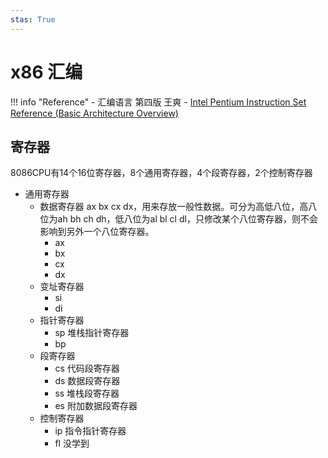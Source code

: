 ```yaml
---
stas: True
---
```

# x86 汇编

!!! info "Reference"
        - 汇编语言 第四版 王爽
        - [Intel Pentium Instruction Set Reference (Basic Architecture Overview)](https://faydoc.tripod.com/cpu/index.htm)

## 寄存器

8086CPU有14个16位寄存器，8个通用寄存器，4个段寄存器，2个控制寄存器

- 通用寄存器
    - 数据寄存器 ax bx cx dx，用来存放一般性数据。可分为高低八位，高八位为ah bh ch dh，低八位为al bl cl dl，只修改某个八位寄存器，则不会影响到另外一个八位寄存器。
        - ax 
        - bx
        - cx
        - dx
    - 变址寄存器
        - si
        - di
    - 指针寄存器
        - sp 堆栈指针寄存器
        - bp
    - 段寄存器
        - cs 代码段寄存器
        - ds 数据段寄存器
        - ss 堆栈段寄存器
        - es 附加数据段寄存器
    - 控制寄存器
        - ip 指令指针寄存器
        - fl 没学到